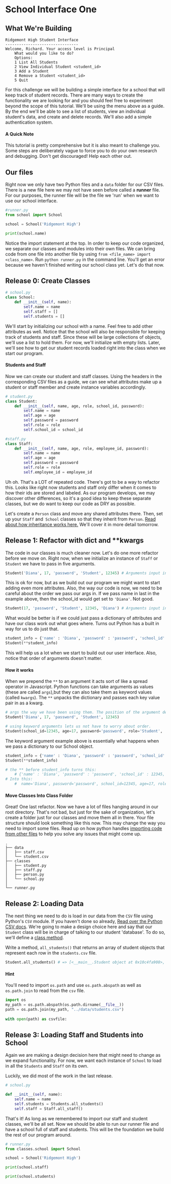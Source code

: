 # School Interface One

## What We're Building
```
Ridgemont High Student Interface 
--------------------------------
Welcome, Richard. Your access level is Principal
    What would you like to do?
    Options:
    1 List All Students
    2 View Individual Student <student_id>
    3 Add a Student
    4 Remove a Student <student_id>
    5 Quit
```

For this challenge we will be building a simple interface for a school that will keep track of student records. There are many ways to create the functionality we are looking for and you should feel free to experiment beyond the scope of this tutorial. We'll be using the menu above as a guide. By the end we'll be able to see a list of students, view an individual student's data, and create and delete records. We'll also add a simple authentication system. 

#### A Quick Note
This tutorial is pretty comprehensive but it is also meant to challenge you. Some steps are deliberately vague to force you to do your own research and debugging. Don't get discouraged! Help each other out. 

## Our files 

Right now we only have two Python files and a `data` folder for our CSV files. There is a new file here we may not have seen before called a **runner** file. For our purposes, the runner file will be the file we 'run' when we want to use our school interface. 

```Python 
#runner.py
from school import School  

school = School('Ridgemont High') 

print(school.name)
```
Notice the import statement at the top. In order to keep our code organized, we separate our classes and modules into their own files. We can bring code from one file into another file by using `from <file_name> import <class_name>`. Run `python runner.py` in the command line. You'll get an error because we haven't finished writing our school class yet. Let's do that now. 


## Release 0: Create Classes

```Python
# school.py
class School:
    def __init__(self, name):
        self.name = name
        self.staff = []
        self.students = []
```
We'll start by initializing our school with a name. Feel free to add other attributes as well. Notice that the school will also be responsible for keeping track of students and staff. Since these will be large collections of objects, we'll use a list to hold them. For now, we'll initialize with empty lists. Later, we'll see how to get our student records loaded right into the class when we start our program. 

#### Students and Staff
Now we can create our student and staff classes. Using the headers in the corresponding CSV files as a guide, we can see what attributes make up a student or staff member and create instance variables accordingly. 


```Python 
# student.py
class Student:
    def __init__(self, name, age, role, school_id, password):
        self.name = name 
        self.age = age         
        self.password = password
        self.role = role
        self.school_id = school_id
```
```python
#staff.py
class Staff:
    def __init__(self, name, age, role, employee_id, password):
        self.name = name 
        self.age = age         
        self.password = password
        self.role = role
        self.employee_id = employee_id
```

Uh oh. That's a LOT of repeated code. There's got to be a way to refactor this. Looks like right now students and staff only differ when it comes to how their ids are stored and labeled. As our program develops, we may discover other differences, so it's a good idea to keep these separate classes, but we do want to keep our code as DRY as possible. 

Let's create a `Person` class and move any shared attributes there. Then, set up your `Staff` and` School` classes so that they inherit from `Person`. [Read about how inheritance works here.](https://www.python-course.eu/python3_inheritance.php) We'll cover it in more detail tomorrow.


## Release 1: Refactor with dict and **kwargs

The code in our classes is much cleaner now. Let's do one more refactor before we move on. Right now, when we initialize an instance of `Staff` or `Student` we have to pass in five arguments.

```Python
Student('Diana', 17, 'password', 'Student', 12345) # Arguments input in the correct order
```
This is ok for now, but as we build out our program we might want to start adding even more attributes. Also, the way our code is now, we need to be careful about the order we pass our args in. If we pass name in last in the example above, then the school_id would get set to `'Diana'`. Not good. 

```Python
Student(17, 'password', 'Student', 12345, 'Diana') # Arguments input in the incorrect order
```

What would be better is if we could just pass a dictionary of attributes and have our class work out what goes where. Turns out Python has a built in way for us to do just that. 

```python 
student_info = {'name' : 'Diana', 'password' : 'password', 'school_id' : 12345, 'age' : 17, 'role' : 'Student'}
Student(**student_info)
```

This will help us a lot when we start to build out our user interface. Also, notice that order of arguments doesn't matter. 

#### How it works 
When we prepend the `**` to an argument it acts sort of like a spread operator in Javascript. Python functions can take arguments as values (these are called `args`),but they can also take them as keyword values (called `kwargs`). The `**` unpacks the dictionary and passes each key value pair in as a kwarg. 

```Python
# args the way we have been using them. The position of the argument determines what variable the value gets assigned to. 
Student('Diana', 17, 'password', 'Student', 12345)

# using keyword arguments lets us not have to worry about order. 
Student(school_id=12345, age=17, password='password', role='Student',  name='Diana')

```

The keyword argument example above is essentially what happens when we pass a dictionary to our School object. 

```Python 
student_info = {'name' : 'Diana', 'password' : 'password', 'school_id' : 12345, 'age' : 17, 'role' : 'Student'}
Student(**student_info)

# the ** before student_info turns this: 
    # {'name' : 'Diana', 'password' : 'password', 'school_id' : 12345, 'age' : 17, 'role' : 'Student'}
# Into this:
    #  name='Diana', password='password', school_id=12345, age=17, role='Student'

```
#### Move Classes Into Class Folder

Great! One last refactor. Now we have a lot of files hanging around in our root directory. That's not bad, but just for the sake of organization, let's create a folder just for our classes and move them all in there. Your file structure should look something like this now. This may change the way you need to import some files. Read up on how python handles [importing code from other files](https://www.blog.pythonlibrary.org/2016/03/01/python-101-all-about-imports/) to help you solve any issues that might come up. 
```
.
├── data                    
│   ├── staff.csv         
│   └── student.csv                
├── classes                  
│   ├── student.py         
│   ├── staff.py         
│   ├── person.py         
│   └── school.py 
│               
└── runner.py 
```

## Release 2: Loading Data
The next thing we need to do is load in our data from the `CSV` file using Python's `CSV` module. If you haven't done so already, [Read over the Python CSV docs](https://docs.python.org/3/library/csv.html). 
We're going to make a design choice here and say that our `Student` class will be in charge of talking to our student 'database'. To do so, we'll define a [class method](https://realpython.com/instance-class-and-static-methods-demystified/#static-methods). 

Write a method, `all_students()` that returns an array of student objects that represent each row in the `students.csv` file. 

```Python
Student.all_students() # => [<__main__.Student object at 0x10c4fa908>, <__main__.Student object at 0x10c4faa58>, <__main__.Student object at 0x10c4faba8>, <__main__.Student object at 0x10c4facf8>, <__main__.Student object at 0x10c4fae48>, <__main__.Student object at 0x10c4faf98>]
```
#### Hint 
You'll need to import `os.path` and use `os.path.abspath` as well as `os.path.join` to read from the `csv` file. 

```Python
import os
my_path = os.path.abspath(os.path.dirname(__file__))
path = os.path.join(my_path, "../data/students.csv")
    
with open(path) as csvfile:

```

## Release 3: Loading Staff and Students into School
Again we are making a design decision here that might need to change as we expand functionality. For now, we want each instance of `School` to load in all the `Students` and `Staff` on its own. 

Luckily, we did most of the work in the last release. 

```Python
# school.py

def __init__(self, name):
    self.name = name   
    self.students = Students.all_students() 
    self.staff = Staff.all_staff()
```
That's it! As long as we remembered to import our staff and student classes, we'll be all set. Now we should be able to run our runner file and have a school full of staff and students. This will be the foundation we build the rest of our program around. 

```Python 
# runner.py 
from classes.school import School 

school = School('Ridgemont High') 

print(school.staff) 

print(school.students)
```


